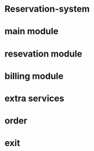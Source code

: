 # Reservation-system

# main module

# resevation module

# billing module

# extra services

# order 

# exit
